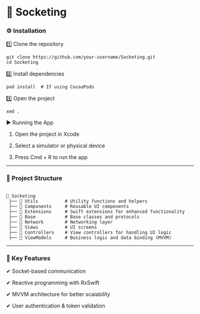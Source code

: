# 🚀 Socketing 

### ⚙️ Installation

1️⃣ Clone the repository
```
git clone https://github.com/your-username/Socketing.git
cd Socketing
```
2️⃣ Install dependencies
```
pod install  # If using CocoaPods
```
3️⃣ Open the project
```
xed .
``` 


▶️ Running the App

1. Open the project in Xcode

2. Select a simulator or physical device

3. Press Cmd + R to run the app

---
### 📌 Project Structure
```

📂 Socketing
 ├── 📂 Utils          # Utility functions and helpers
 ├── 📂 Components     # Reusable UI components
 ├── 📂 Extensions     # Swift extensions for enhanced functionality
 ├── 📂 Base           # Base classes and protocols
 ├── 📂 Network        # Networking layer
 ├── 📂 Views          # UI screens
 ├── 📂 Controllers    # View controllers for handling UI logic
 ├── 📂 ViewModels     # Business logic and data binding (MVVM)

```
---


### 🔗 Key Features

✔ Socket-based communication

✔ Reactive programming with RxSwift

✔ MVVM architecture for better scalability

✔ User authentication & token validation  

